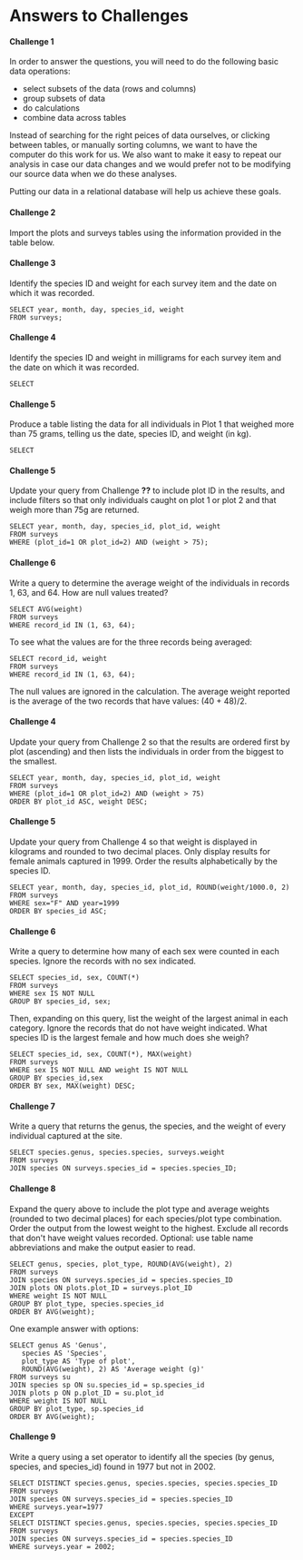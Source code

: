 # Answers to Challenges

#### Challenge 1
In order to answer the questions, you will need to do the following basic data operations:
* select subsets of the data (rows and columns)
* group subsets of data
* do calculations
* combine data across tables

Instead of searching for the right peices of data ourselves, or clicking between tables, or manually sorting columns, we want to have the computer do this work for us. We also want to make it easy to repeat our analysis in case our data changes and we would prefer not to be modifying our source data when we do these analyses.

Putting our data in a relational database will help us achieve these goals.

#### Challenge 2
Import the plots and surveys tables using the information provided in the table below.

#### Challenge 3
Identify the species ID and weight for each survey item and the date on which it was recorded.

```
SELECT year, month, day, species_id, weight
FROM surveys;
```

#### Challenge 4
Identify the species ID and weight in milligrams for each survey item and the date on which it was recorded.

```
SELECT
```

#### Challenge 5
Produce a table listing the data for all individuals in Plot 1 that weighed more than 75 grams, telling us the date, species ID, and weight (in kg).

```
SELECT
```



#### Challenge 5
Update your query from Challenge **??** to include plot ID in the results, and include filters so that only individuals caught on plot 1 or plot 2 and that weigh more than 75g are returned.

```
SELECT year, month, day, species_id, plot_id, weight  
FROM surveys
WHERE (plot_id=1 OR plot_id=2) AND (weight > 75);
```

#### Challenge 6
Write a query to determine the average weight of the individuals in records 1, 63, and 64. How are null values treated?

```
SELECT AVG(weight)
FROM surveys
WHERE record_id IN (1, 63, 64);
```

To see what the values are for the three records being averaged:

```
SELECT record_id, weight
FROM surveys
WHERE record_id IN (1, 63, 64);
```

The null values are ignored in the calculation. The average weight reported is the average of the two records that have values: (40 + 48)/2.

#### Challenge 4
Update your query from Challenge 2 so that the results are ordered first by plot (ascending) and then lists the individuals in order from the biggest to the smallest.

```
SELECT year, month, day, species_id, plot_id, weight  
FROM surveys
WHERE (plot_id=1 OR plot_id=2) AND (weight > 75)
ORDER BY plot_id ASC, weight DESC;
```

#### Challenge 5
Update your query from Challenge 4 so that weight is displayed in kilograms and rounded to two decimal places. Only display results for female animals captured in 1999. Order the results alphabetically by the species ID.

```
SELECT year, month, day, species_id, plot_id, ROUND(weight/1000.0, 2)
FROM surveys
WHERE sex="F" AND year=1999
ORDER BY species_id ASC;
```

#### Challenge 6
Write a query to determine how many of each sex were counted in each species. Ignore the records with no sex indicated.

```
SELECT species_id, sex, COUNT(*)
FROM surveys
WHERE sex IS NOT NULL
GROUP BY species_id, sex;
```

Then, expanding on this query, list the weight of the largest animal in each category. Ignore the records that do not have weight indicated. What species ID is the largest female and how much does she weigh?

```
SELECT species_id, sex, COUNT(*), MAX(weight)
FROM surveys
WHERE sex IS NOT NULL AND weight IS NOT NULL
GROUP BY species_id,sex
ORDER BY sex, MAX(weight) DESC;
```

#### Challenge 7
Write a query that returns the genus, the species, and the weight of every individual captured at the site.

```
SELECT species.genus, species.species, surveys.weight
FROM surveys
JOIN species ON surveys.species_id = species.species_ID;
```

#### Challenge 8
Expand the query above to include the plot type and average weights (rounded to two decimal places) for each species/plot type combination. Order the output from the lowest weight to the highest. Exclude all records that don't have weight values recorded. Optional: use table name abbreviations and make the output easier to read.

```
SELECT genus, species, plot_type, ROUND(AVG(weight), 2)
FROM surveys
JOIN species ON surveys.species_id = species.species_ID
JOIN plots ON plots.plot_ID = surveys.plot_ID
WHERE weight IS NOT NULL
GROUP BY plot_type, species.species_id
ORDER BY AVG(weight);
```
One example answer with options:

```
SELECT genus AS 'Genus',
   species AS 'Species',
   plot_type AS 'Type of plot',
   ROUND(AVG(weight), 2) AS 'Average weight (g)'
FROM surveys su
JOIN species sp ON su.species_id = sp.species_id
JOIN plots p ON p.plot_ID = su.plot_id
WHERE weight IS NOT NULL
GROUP BY plot_type, sp.species_id
ORDER BY AVG(weight);
```

#### Challenge 9
Write a query using a set operator to identify all the species (by genus, species, and species_id) found in 1977 but not in 2002.

```
SELECT DISTINCT species.genus, species.species, species.species_ID
FROM surveys
JOIN species ON surveys.species_id = species.species_ID
WHERE surveys.year=1977
EXCEPT
SELECT DISTINCT species.genus, species.species, species.species_ID
FROM surveys
JOIN species ON surveys.species_id = species.species_ID
WHERE surveys.year = 2002;
```
